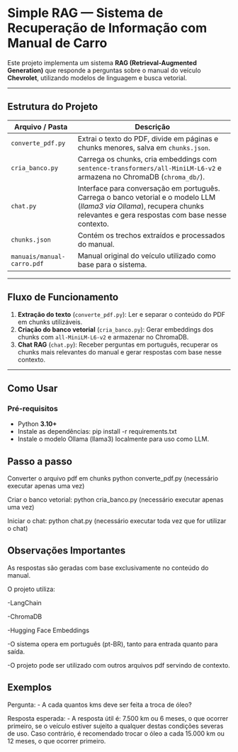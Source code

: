 # Simple RAG — Sistema de Recuperação de Informação com Manual de Carro

Este projeto implementa um sistema **RAG (Retrieval-Augmented Generation)** que responde a perguntas sobre o manual do veículo **Chevrolet**, utilizando modelos de linguagem e busca vetorial.

---

##  Estrutura do Projeto

| Arquivo / Pasta               | Descrição                                                                 |
|-------------------------------|---------------------------------------------------------------------------|
| `converte_pdf.py`             | Extrai o texto do PDF, divide em páginas e chunks menores, salva em `chunks.json`. |
| `cria_banco.py`               | Carrega os chunks, cria embeddings com `sentence-transformers/all-MiniLM-L6-v2` e armazena no ChromaDB (`chroma_db/`). |
| `chat.py`                     | Interface para conversação em português. Carrega o banco vetorial e o modelo LLM (*llama3 via Ollama*), recupera chunks relevantes e gera respostas com base nesse contexto. |
| `chunks.json`                 | Contém os trechos extraídos e processados do manual.                      |
| `manuais/manual-carro.pdf`    | Manual original do veículo utilizado como base para o sistema.            |

---

##  Fluxo de Funcionamento

1. **Extração do texto** (`converte_pdf.py`): Ler e separar o conteúdo do PDF em chunks utilizáveis.
2. **Criação do banco vetorial** (`cria_banco.py`): Gerar embeddings dos chunks com `all-MiniLM-L6-v2` e armazenar no ChromaDB.
3. **Chat RAG** (`chat.py`): Receber perguntas em português, recuperar os chunks mais relevantes do manual e gerar respostas com base nesse contexto.

---

##  Como Usar

### Pré-requisitos

- Python **3.10+**
- Instale as dependências:
  pip install -r requirements.txt
- Instale o modelo Ollama (llama3) localmente para uso como LLM.

## Passo a passo
Converter o arquivo pdf em chunks
python converte_pdf.py (necessário executar apenas uma vez)

Criar o banco vetorial:
python cria_banco.py (necessário executar apenas uma vez)

Iniciar o chat:
python chat.py (necessário executar toda vez que for utilizar o chat)

## Observações Importantes

As respostas são geradas com base exclusivamente no conteúdo do manual.

O projeto utiliza:

-LangChain

-ChromaDB

-Hugging Face Embeddings

-O sistema opera em português (pt-BR), tanto para entrada quanto para saída.

-O projeto pode ser utilizado com outros arquivos pdf servindo de contexto.

## Exemplos

Pergunta: -  A cada quantos kms deve ser feita a troca de óleo?

Resposta esperada: - A resposta útil é: 7.500 km ou 6 meses, o que ocorrer primeiro, se o veículo estiver sujeito a qualquer destas condições severas de uso. Caso contrário, é recomendado trocar o óleo a cada 15.000 km ou 12 meses, o que ocorrer primeiro.

